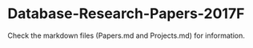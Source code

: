 # Database-Research-Papers-2017F

Check the markdown files (Papers.md and Projects.md) for information.
